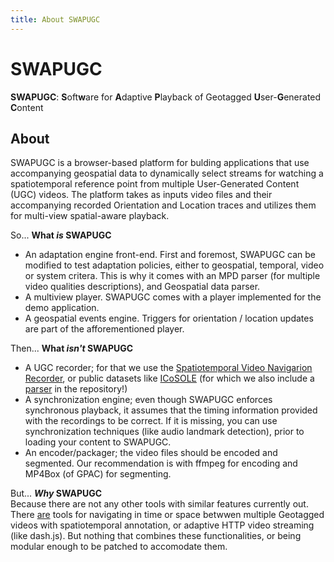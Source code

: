 ```yaml
---
title: About SWAPUGC
---
```


# SWAPUGC

**SWAPUGC**: **S**oft**w**are for **A**daptive **P**layback of Geotagged **U**ser-**G**enerated **C**ontent

## About

SWAPUGC is a browser-based platform for bulding applications that use accompanying geospatial data to dynamically select streams for watching a spatiotemporal reference point from multiple User-Generated Content (UGC) videos. The platform takes as inputs video files and their accompanying recorded Orientation and Location traces and utilizes them for multi-view spatial-aware playback.

So... **What _is_ SWAPUGC**
* An adaptation engine front-end. First and foremost, SWAPUGC can be modified to test adaptation policies, either to geospatial, temporal, video or system critera. This is why it comes with an MPD parser (for multiple video qualities descriptions), and Geospatial data parser.
 * A multiview player. SWAPUGC comes with a player implemented for the demo application.
 * A geospatial events engine. Triggers for orientation / location updates are part of the afforementioned player.


Then... **What _isn't_ SWAPUGC**
  * A UGC recorder; for that we use the [Spatiotemporal Video Navigarion Recorder](https://github.com/emmanouil/Spatiotemporal-Navigation-Recorder), or public datasets like [ICoSOLE](http://icosole.lab.vrt.be/) (for which we also include a [parser](https://github.com/emmanouil/SWAPUGC/blob/master/tools/parser_single_file.py) in the repository!)
 * A synchronization engine; even though SWAPUGC enforces synchronous playback, it assumes that the timing information provided with the recordings to be correct. If it is missing, you can use synchronization techniques (like audio landmark detection), prior to loading your content to SWAPUGC.
 * An encoder/packager; the video files should be encoded and segmented. Our recommendation is with ffmpeg for encoding and MP4Box (of GPAC) for segmenting.


 But... **_Why_ SWAPUGC**  
 Because there are not any other tools with similar features currently out. There [are](https://github.com/emmanouil/Beta-App-Client) tools for navigating in time or space betwwen multiple Geotagged videos with spatiotemporal annotation, or adaptive HTTP video streaming (like dash.js). But nothing that combines these functionalities, or being modular enough to be patched to accomodate them.